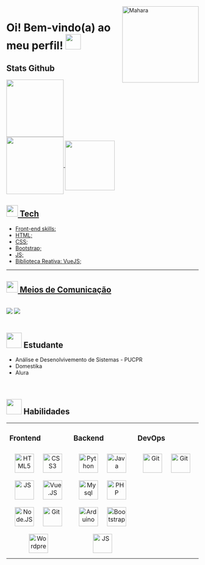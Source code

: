 
<img align="right" width="200px" height="200px" alt="Mahara" src="https://user-images.githubusercontent.com/83847649/150034032-707bec07-1965-44c8-930a-0e7b88727b67.gif">

# Oi! Bem-vindo(a) ao meu perfil! <img src="https://img.icons8.com/external-kiranshastry-gradient-kiranshastry/2x/external-heart-miscellaneous-kiranshastry-gradient-kiranshastry-1.png" width="40" height="40">

## Stats Github

<div style="display:table">
  <a href="https://github.com/rafaballerini">
    <img src="https://github-readme-stats.vercel.app/api?username=MaharaTN&show_icons=true&theme=panda&include_all_commits=true&count_private=true" align="center" height="150em"/>
    <img src="https://github-readme-stats.vercel.app/api/top-langs/?username=MaharaTN&layout=compact&langs_count=7&theme=panda" align="center" height="150em"/>
    <img src="https://github-readme-stats.vercel.app/api/pin/?username=MaharaTN&repo=github-readme-stats&cache_seconds=86400&theme=panda" align="center" height="130"/>
</div>

 ## <img src="https://user-images.githubusercontent.com/83847649/150049439-bca60603-85fb-4568-bff8-a329483cff82.gif" width ="30" height="30"> Tech
 - Front-end skills:
  - HTML;
  - CSS;
  - Bootstrap;
  - JS;
  - Biblioteca Reativa: VueJS;

---
##  <img src="https://user-images.githubusercontent.com/83847649/150050433-9a7c3bee-27b4-4b10-b5dd-bec383e73ba3.gif" width ="30" height="30"> Meios de Comunicação
<br>
<a href="https://www.linkedin.com/in/mahara-teixeira-nunes-3768671bb/"><img src="https://img.shields.io/badge/LinkedIn-0077B5?style=for-the-badge&logo=linkedin&logoColor=white"></a>
<a href=https://www.instagram.com/mah_tn/><img src="https://img.shields.io/badge/Instagram-E4405F?style=for-the-badge&logo=instagram&logoColor=white"></a>
<br><br>


## <img src="https://user-images.githubusercontent.com/83847649/150053613-58b08fd3-29f9-4dca-96a3-b4316d9b88e8.gif" width ="40" height="40"> Estudante

- Análise e Desenolvivemento de Sistemas - PUCPR
- Domestika
- Alura
<br>

## <img src= "https://user-images.githubusercontent.com/83847649/150048393-cf3b6d98-9adf-4d3b-ae99-c93a80196848.gif" width="40" height="40"> Habilidades
<table><tr><td valing="top" width="33%">
  
  ### Frontend
  <div align="center">
    <img style="margin: 10px" src="https://cdn.jsdelivr.net/gh/devicons/devicon/icons/html5/html5-plain-wordmark.svg" alt="HTML5" height="50"/>
    <img style="margin: 10px" src="https://cdn.jsdelivr.net/gh/devicons/devicon/icons/css3/css3-plain-wordmark.svg" alt="CSS3" height="50"/>
    <img style="margin: 10px" src="https://cdn.jsdelivr.net/gh/devicons/devicon/icons/javascript/javascript-plain.svg" alt="JS" height="50"/>
    <img style="margin: 10px" src="https://cdn.jsdelivr.net/gh/devicons/devicon/icons/vuejs/vuejs-original-wordmark.svg" alt="Vue.JS" height="50"/>
    <img style="margin: 10px" src="https://cdn.jsdelivr.net/gh/devicons/devicon/icons/nodejs/nodejs-original-wordmark.svg" alt="Node.JS" height="50"/>
    <img style="margin: 10px" src="https://cdn.jsdelivr.net/gh/devicons/devicon/icons/git/git-plain.svg" alt="Git" height="50"/>
    <img style="margin: 10px" src="https://cdn.jsdelivr.net/gh/devicons/devicon/icons/wordpress/wordpress-plain.svg" alt="Wordpress" height="50"/>
  </div>
  </td><td valign="top" width="33%">
  
  ### Backend
  <div align="center">
    <img style="margin: 10px" src="https://cdn.jsdelivr.net/gh/devicons/devicon/icons/python/python-original.svg" alt="Python" height="50"/>
    <img style="margin: 10px" src="https://cdn.jsdelivr.net/gh/devicons/devicon/icons/java/java-original.svg" alt="Java" height="50"/>
    <img style="margin: 10px" src="https://cdn.jsdelivr.net/gh/devicons/devicon/icons/mysql/mysql-original.svg" alt="Mysql" height="50"/>
    <img style="margin: 10px" src="https://cdn.jsdelivr.net/gh/devicons/devicon/icons/php/php-plain.svg" alt="PHP" height="50"/>
    <img style="margin: 10px" src="https://cdn.jsdelivr.net/gh/devicons/devicon/icons/arduino/arduino-original-wordmark.svg" alt="Arduino" height="50"/>
    <img style="margin: 10px" src="https://cdn.jsdelivr.net/gh/devicons/devicon/icons/bootstrap/bootstrap-plain.svg" alt="Bootstrap" height="50"/>
    <img style="margin: 10px" src="https://cdn.jsdelivr.net/gh/devicons/devicon/icons/javascript/javascript-plain.svg" alt="JS" height="50"/>
   </div>

   </td><td valign="top" width="33%">
  
  ### DevOps  
  <div align="center">
    <img style="margin: 10px" src="https://cdn.jsdelivr.net/gh/devicons/devicon/icons/git/git-plain.svg" alt="Git" height="50"/>
    <img style="margin: 10px" src="https://cdn.jsdelivr.net/gh/devicons/devicon/icons/github/github-original.svg" alt="Git" height="50"/>
  </div>
  </td></tr></table>
  
<br> <br>
